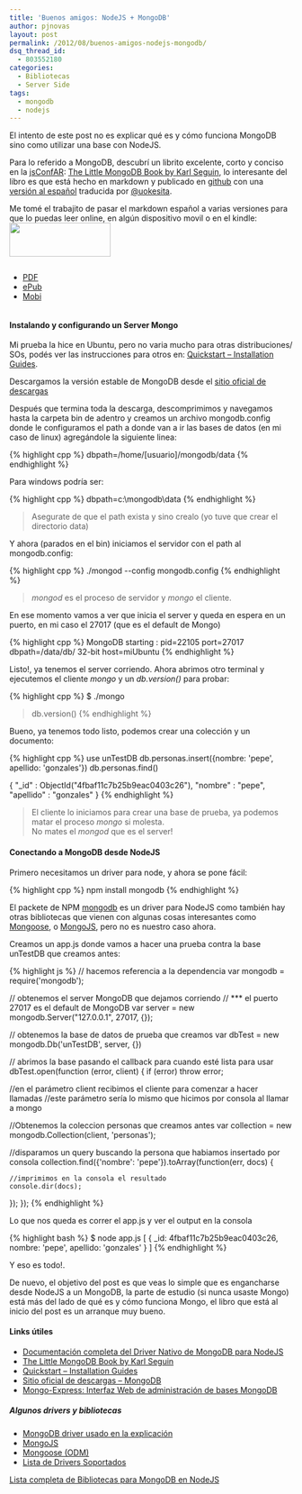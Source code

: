 ```yaml
---
title: 'Buenos amigos: NodeJS + MongoDB'
author: pjnovas
layout: post
permalink: /2012/08/buenos-amigos-nodejs-mongodb/
dsq_thread_id:
  - 803552180
categories:
  - Bibliotecas
  - Server Side
tags:
  - mongodb
  - nodejs
---
```

El intento de este post no es explicar qué es y cómo funciona MongoDB sino como utilizar una base con NodeJS.

Para lo referido a MongoDB, descubrí un librito excelente, corto y conciso en la [jsConfAR][1]: [The Little MongoDB Book by Karl Seguin][2], lo interesante del libro es que está hecho en markdown y publicado en [github][3] con una [versión al español][4] traducida por [@uokesita][5].

Me tomé el trabajito de pasar el markdown español a varias versiones para que lo puedas leer online, en algún dispositivo movil o en el kindle:  
<img src="http://fernetjs.com/wp-content/uploads/2012/08/title.png" alt="" title="title" width="180" height="60" class="alignleft size-full wp-image-2584" />

<ul style="display: inline-block;">
  <li>
    <a href="http://fernetjs.com/wp-content/uploads/2012/08/mongodb.pdf" title="El pequeño libro MongoDB - Version PDF">PDF</a>
  </li>
  <li>
    <a href="http://fernetjs.com/wp-content/uploads/2012/08/mongodb.epub" title="El pequeño libro MongoDB - version epub">ePub</a>
  </li>
  <li>
    <a href="http://fernetjs.com/wp-content/uploads/2012/08/mongodb.mobi" title="El pequeño libro MongoDB - version mobi">Mobi</a>
  </li>
</ul>



#### Instalando y configurando un Server Mongo

Mi prueba la hice en Ubuntu, pero no varia mucho para otras distribuciones/ SOs, podés ver las instrucciones para otros en: [Quickstart &#8211; Installation Guides][6].

Descargamos la versión estable de MongoDB desde el [sitio oficial de descargas][7]

Después que termina toda la descarga, descomprimimos y navegamos hasta la carpeta bin de adentro y creamos un archivo mongodb.config donde le configuramos el path a donde van a ir las bases de datos (en mi caso de linux) agregándole la siguiente linea:

{% highlight cpp %}
dbpath=/home/[usuario]/mongodb/data
 {% endhighlight %}

Para windows podría ser:

{% highlight cpp %}
dbpath=c:\mongodb\data
 {% endhighlight %}

> Asegurate de que el path exista y sino crealo (yo tuve que crear el directorio data) 

Y ahora (parados en el bin) iniciamos el servidor con el path al mongodb.config:

{% highlight cpp %}
./mongod --config mongodb.config
 {% endhighlight %}

> *mongod* es el proceso de servidor y *mongo* el cliente. 

En ese momento vamos a ver que inicia el server y queda en espera en un puerto, en mi caso el 27017 (que es el default de Mongo)

{% highlight cpp %}
MongoDB starting : pid=22105 port=27017 dbpath=/data/db/ 32-bit host=miUbuntu
 {% endhighlight %}

Listo!, ya tenemos el server corriendo. Ahora abrimos otro terminal y ejecutemos el cliente *mongo* y un *db.version()* para probar:

{% highlight cpp %}
$ ./mongo
> db.version()
 {% endhighlight %}

Bueno, ya tenemos todo listo, podemos crear una colección y un documento:

{% highlight cpp %}
use unTestDB
db.personas.insert({nombre: 'pepe', apellido: 'gonzales'})
db.personas.find()

{ "_id" : ObjectId("4fbaf11c7b25b9eac0403c26"), "nombre" : "pepe", "apellido" : "gonzales" }
 {% endhighlight %}

> El cliente lo iniciamos para crear una base de prueba, ya podemos matar el proceso *mongo* si molesta.  
> No mates el *mongod* que es el server! 



#### Conectando a MongoDB desde NodeJS

Primero necesitamos un driver para node, y ahora se pone fácil:

{% highlight cpp %}
npm install mongodb
 {% endhighlight %}

El packete de NPM [mongodb][8] es un driver para NodeJS como también hay otras bibliotecas que vienen con algunas cosas interesantes como [Mongoose][9], o [MongoJS][10], pero no es nuestro caso ahora.

Creamos un app.js donde vamos a hacer una prueba contra la base unTestDB que creamos antes:

{% highlight js %}
// hacemos referencia a la dependencia 
var mongodb = require('mongodb');

// obtenemos el server MongoDB que dejamos corriendo
// *** el puerto 27017 es el default de MongoDB
var server = new mongodb.Server("127.0.0.1", 27017, {});

// obtenemos la base de datos de prueba que creamos
var dbTest = new mongodb.Db('unTestDB', server, {})

// abrimos la base pasando el callback para cuando esté lista para usar
dbTest.open(function (error, client) {
  if (error) throw error;

  //en el parámetro client recibimos el cliente para comenzar a hacer llamadas
  //este parámetro sería lo mismo que hicimos por consola al llamar a mongo
  
  //Obtenemos la coleccion personas que creamos antes
  var collection = new mongodb.Collection(client, 'personas');
  
  //disparamos un query buscando la persona que habiamos insertado por consola
  collection.find({'nombre': 'pepe'}).toArray(function(err, docs) {

    //imprimimos en la consola el resultado
    console.dir(docs);
  });
});
 {% endhighlight %}

Lo que nos queda es correr el app.js y ver el output en la consola

{% highlight bash %}
$ node app.js
[ { _id: 4fbaf11c7b25b9eac0403c26,
    nombre: 'pepe',
    apellido: 'gonzales' } ]
 {% endhighlight %}

Y eso es todo!. 

De nuevo, el objetivo del post es que veas lo simple que es engancharse desde NodeJS a un MongoDB, la parte de estudio (si nunca usaste Mongo) está más del lado de qué es y cómo funciona Mongo, el libro que está al inicio del post es un arranque muy bueno.

#### Links útiles

  * [Documentación completa del Driver Nativo de MongoDB para NodeJS][11]
  * [The Little MongoDB Book by Karl Seguin][2]
  * [Quickstart &#8211; Installation Guides][6]
  * [Sitio oficial de descargas &#8211; MongoDB][7]
  * [Mongo-Express: Interfaz Web de administración de bases MongoDB][12]

##### Algunos drivers y bibliotecas

  * [MongoDB driver usado en la explicación][8]
  * [MongoJS][10]
  * [Mongoose (ODM)][9]
  * [Lista de Drivers Soportados][13]

[Lista completa de Bibliotecas para MongoDB en NodeJS][14]

 [1]: http://jsconf.com.ar/
 [2]: http://openmymind.net/mongodb.pdf
 [3]: https://github.com/karlseguin/the-little-mongodb-book
 [4]: https://github.com/uokesita/the-little-mongodb-book/blob/master/es/mongodb.markdown
 [5]: http://www.codersvenezuela.com/post/el-pequeno-libro-de-mongodb/54
 [6]: http://www.mongodb.org/display/DOCS/Quickstart
 [7]: http://www.mongodb.org/downloads
 [8]: https://github.com/mongodb/node-mongodb-native/
 [9]: http://mongoosejs.com/
 [10]: https://github.com/gett/mongojs
 [11]: http://mongodb.github.com/node-mongodb-native/contents.html
 [12]: https://github.com/andzdroid/mongo-express
 [13]: http://www.mongodb.org/display/DOCS/Drivers
 [14]: https://github.com/joyent/node/wiki/modules#wiki-db-nosql-mongo